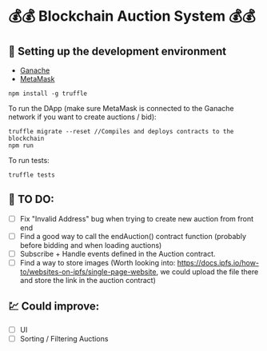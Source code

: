 # :moneybag::moneybag: Blockchain Auction System :moneybag::moneybag:

## :hammer: Setting up the development environment

- [Ganache](https://trufflesuite.com/ganache)
- [MetaMask](https://metamask.io/)
 
```
npm install -g truffle
```

To run the DApp (make sure MetaMask is connected to the Ganache network if you want to create auctions / bid):
```
truffle migrate --reset //Compiles and deploys contracts to the blockchain
npm run 
```

To run tests:
```
truffle tests
```

## :notebook: TO DO: 
- [ ] Fix "Invalid Address" bug when trying to create new auction from front end
- [ ] Find a good way to call the endAuction() contract function (probably before bidding and when loading auctions)
- [ ] Subscribe + Handle events defined in the Auction contract.
- [ ] Find a way to store images (Worth looking into: https://docs.ipfs.io/how-to/websites-on-ipfs/single-page-website, we could upload the file there and store the link in the auction contract)

## :chart: Could improve:
- [ ] UI
- [ ] Sorting / Filtering Auctions
